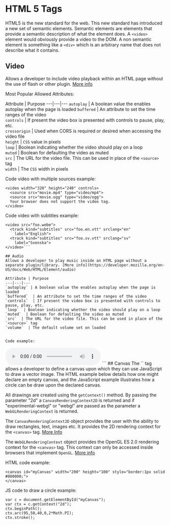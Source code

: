 # HTML 5 Tags
HTML5 is the new standard for the web. This new standard has introduced a new set of semantic elements. Semantic elements are elements that provide a semantic description of what the element does. A `<video>` element would obviously provide a video to the DOM. A non semantic element is something like a `<div>` which is an arbitrary name that does not describe what it contains.

## Video
Allows a developer to include video playback within an HTML page without the use of flash or other plugin. [More info](https://developer.mozilla.org/en-US/docs/Web/HTML/Element/video)

Most Popular Allowed Attributes:

Attribute | Purpose
---|---|---
`autoplay` | A boolean value the enables autoplay when the page is loaded
`buffered`  | An attribute to set the time ranges of the video  
`controls`  | If present the video box is presented with controls to pause, play, etc.  
`crossorigin`  | Used when CORS is required or desired when accessing the video file  
`height`  | `CSS` value in pixels  
`loop`  | Boolean indicating whether the video should play on a loop  
`muted`  | Boolean for defaulting the video as muted  
`src`  | The URL for the video file. This can be used in place of the `<source>` tag  
`width`  | The `CSS` width in pixels  

Code video with multiple sources example:
```
<video width="320" height="240" controls>
  <source src="movie.mp4" type="video/mp4">
  <source src="movie.ogg" type="video/ogg">
  Your browser does not support the video tag.
</video>
```

Code video with subtitles example:
```
<video src="foo.webm">
  <track kind="subtitles" src="foo.en.vtt" srclang="en"
    label="English">
  <track kind="subtitles" src="foo.sv.vtt" srclang="sv"
    label="Svenska">
</video>```

## Audio
Allows a developer to play music inside an HTML page without a separate plugin/library. [More info](https://developer.mozilla.org/en-US/docs/Web/HTML/Element/audio)

Attribute | Purpose
---|---|---
`autoplay` | A boolean value the enables autoplay when the page is loaded
`buffered`  | An attribute to set the time ranges of the video  
`controls`  | If present the video box is presented with controls to pause, play, etc.  
`loop`  | Boolean indicating whether the video should play on a loop  
`muted`  | Boolean for defaulting the video as muted  
`src`  | The URL for the video file. This can be used in place of the `<source>` tag    
`volume`  | The default volume set on loaded  


Code example:
```
<audio controls>
  <source src="horse.ogg" type="audio/ogg">
  <source src="horse.mp3" type="audio/mpeg">
  Your browser does not support the audio element.
</audio>
```
## Canvas
The `<canvas>` tag allows a developer to define a canvas upon which they can use JavaScript to draw a vector image. The HTML example below details how one might declare an empty canvas, and the JavaScript example illustrates how a circle can be draw upon the declared canvas.

All drawings are created using the `getContext()` method. By passing the parameter "2d" a `CanvasRenderingContext2D` is returned and if "experimental-webgl" or "webgl" are passed as the parameter a `WebGLRenderingContext` is returned.

The `CanvasRenderingContext2D` object provides the user with the ability to draw rectangles, text, images etc. It provides  the 2D rendering context for the `<canvas>` tag. [More Info](https://developer.mozilla.org/en-US/docs/Web/API/CanvasRenderingContext2D)

The `WebGLRenderingContext` object provides the OpenGL ES 2.0 rendering context  for the `<canvas>` tag. This context can only be accessed inside browsers that implement `OpenGL`. [More info](https://developer.mozilla.org/en-US/docs/Web/API/WebGLRenderingContext)

HTML code example:
```
<canvas id="myCanvas" width="200" height="100" style="border:1px solid #000000;">
</canvas>
```

JS code to draw a circle example:
```
var c = document.getElementById("myCanvas");
var ctx = c.getContext("2d");
ctx.beginPath();
ctx.arc(95,50,40,0,2*Math.PI);
ctx.stroke();
```
